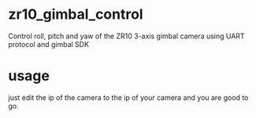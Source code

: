 # zr10_gimbal_control
Control roll, pitch and yaw of the ZR10 3-axis gimbal camera using UART protocol and gimbal SDK 

# usage
just edit the ip of the camera to the ip of your camera and you are good to go. 
